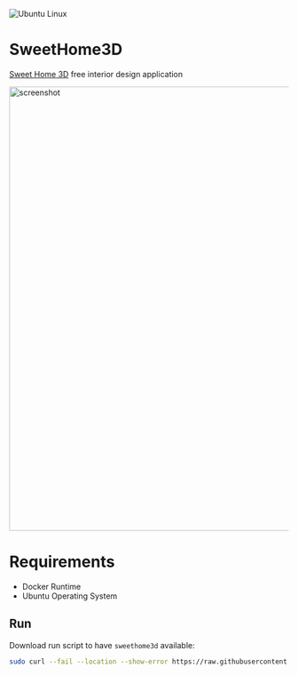 ![Ubuntu Linux](https://img.shields.io/badge/tested-ubuntu-green.svg)

# SweetHome3D

[Sweet Home 3D](http://www.sweethome3d.com/) free interior design application

<img src="http://www.sweethome3d.com/images/SweetHome3DLinuxSmall.jpg" alt="screenshot" width="800" />

# Requirements

- Docker Runtime
- Ubuntu Operating System

## Run

Download run script to have `sweethome3d` available:

```bash
sudo curl --fail --location --show-error https://raw.githubusercontent.com/suckowbiz/dockerside/master/sweethome3d/sweethome3d -o /usr/local/bin/sweethome3d && sudo chmod +x /usr/local/bin/sweethome3d
```
